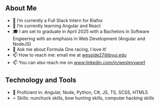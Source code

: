 ## About Me
- 🔭 I’m currently a Full Stack Intern for Riafox
- 🌱 I’m currently learning Angular and React
- 🎓 I am set to graduate in April 2025 with a Bachelors in Software Engieering with an emphasis in Web Development (Angular and NodeJS)
- 💬 Ask me about Formula One racing, I love it!
- 📫 How to reach me: email me at wesside27@byui.edu
- 📫 You can also reach me on www.linkedin.com/in/wesleyvane1

## Technology and Tools
- 🚀 Proficient in: Angular, Node, Python, C#, JS, TS, SCSS, HTML5
- ⭐️ Skills: nunchuck skills, bow hunting skills, computer hacking skills


<!--
**wesvane1/wesvane1** is a ✨ _special_ ✨ repository because its `README.md` (this file) appears on your GitHub profile.


- 🔭 I’m currently a Full Stack Intern for Riafox
- 🌱 I’m currently learning Angular
- 🎓 I am set to graduate in April 2025 with a software engieering degree with a Web Development Certificate (Angular and NodeJS)
- 💬 Ask me about Formula One racing, I love it!
- 📫 How to reach me: email me at wesside27@byui.edu

- A mentor of mine has asked that I print out my dream, or what I am working toward and putting it in various places that I can see it. I feel like here is a good place.
- ✨ My dream is to become a Full Stack Developer, work from home, and support my family financially but also with care and affection. ✨

-->
